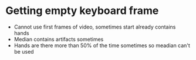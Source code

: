 







# Getting empty keyboard frame
- Cannot use first frames of video, sometimes start already contains hands
- Median contains artifacts sometimes
- Hands are there more than 50% of the time sometimes so meadian can't be used